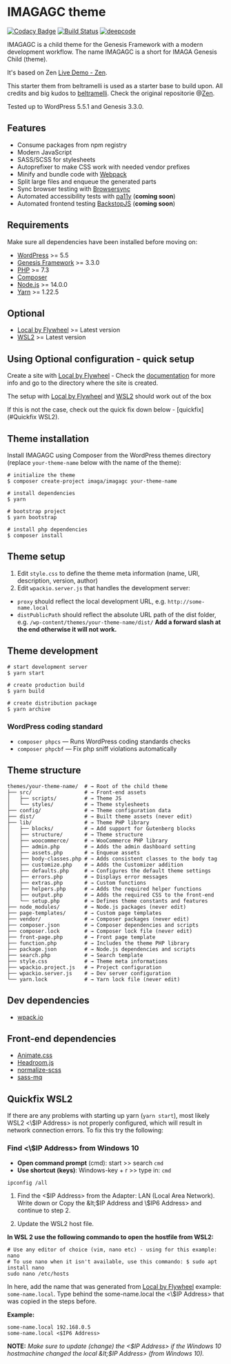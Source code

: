 # IMAGAGC theme

[![Codacy Badge](https://api.codacy.com/project/badge/Grade/811d211a8f564649a073186b250b7c97)](https://app.codacy.com/manual/Checo200/IMAGAGC?utm_source=github.com&utm_medium=referral&utm_content=Checo200/IMAGAGC&utm_campaign=Badge_Grade_Settings)
[![Build Status](https://travis-ci.com/Checo200/IMAGAGC.svg?branch=master)](https://travis-ci.com/Checo200/IMAGAGC)
[![deepcode](https://www.deepcode.ai/api/gh/badge?key=eyJhbGciOiJIUzI1NiIsInR5cCI6IkpXVCJ9.eyJwbGF0Zm9ybTEiOiJnaCIsIm93bmVyMSI6IkNoZWNvMjAwIiwicmVwbzEiOiJJTUFHQUdDIiwiaW5jbHVkZUxpbnQiOmZhbHNlLCJhdXRob3JJZCI6MTI2MjMsImlhdCI6MTU5OTkzMDI2Nn0.s7SwUlNM_uLfHxpXQeXIC9MmZ7wDAPRJ-PaLyUCnEBE)](https://www.deepcode.ai/app/gh/Checo200/IMAGAGC/_/dashboard?utm_content=gh%2FCheco200%2FIMAGAGC)

IMAGAGC is a child theme for the Genesis Framework with a modern development workflow. The name IMAGAGC is a short for IMAGA Genesis Child (theme).

It's based on Zen [Live Demo - Zen](https://beltramelli.app/zen/).

This starter them from beltramelli is used as a starter base to build upon.
All credits and big kudos to [beltramelli](https://twitter.com/NicBeltramelli).
Check the original repositorie @[Zen](https://github.com/NicBeltramelli/zen).

Tested up to WordPress 5.5.1 and Genesis 3.3.0.

## Features

-   Consume packages from npm registry
-   Modern JavaScript
-   SASS/SCSS for stylesheets
-   Autoprefixer to make CSS work with needed vendor prefixes
-   Minify and bundle code with [Webpack](https://webpack.github.io/)
-   Split large files and enqueue the generated parts
-   Sync browser testing with [Browsersync](http://www.browsersync.io/)
-   Automated accessibility tests with [pa11y](https://pa11y.org/) (**coming soon**)
-   Automated frontend testing [BackstopJS](https://github.com/garris/BackstopJS) (**coming soon**)

## Requirements

Make sure all dependencies have been installed before moving on:

-   [WordPress](https://wordpress.org/) >= 5.5
-   [Genesis Framework](https://my.studiopress.com/themes/genesis/) >= 3.3.0
-   [PHP](https://secure.php.net/manual/en/install.php) >= 7.3
-   [Composer](https://getcomposer.org/download/)
-   [Node.js](http://nodejs.org/) >= 14.0.0
-   [Yarn](https://yarnpkg.com/en/docs/install) >= 1.22.5

## Optional

-   [Local by Flywheel](https://localwp.com/) >= Latest version
-   [WSL2](https://docs.microsoft.com/en-us/windows/wsl/wsl2-index) >= Latest version

## Using Optional configuration - quick setup

Create a site with [Local by Flywheel](https://localwp.com/) - Check the [documentation](https://localwp.com/help-docs) for more info and go to the directory where the site is created.

The setup with [Local by Flywheel](https://localwp.com/) and [WSL2](https://docs.microsoft.com/en-us/windows/wsl/wsl2-index) should work out of the box

If this is not the case, check out the quick fix down below - [quickfix]\(#Quickfix WSL2).

## Theme installation

Install IMAGAGC using Composer from the WordPress themes directory (replace `your-theme-name` below with the name of the theme):

```shell
# initialize the theme
$ composer create-project imaga/imagagc your-theme-name

# install dependencies
$ yarn

# bootstrap project
$ yarn bootstrap

# install php dependencies
$ composer install
```

## Theme setup

1.  Edit `style.css` to define the theme meta information (name, URI, description, version, author)
2.  Edit `wpackio.server.js` that handles the development server:

-   `proxy` should reflect the local development URL, e.g. `http://some-name.local`
-   `distPublicPath` should reflect the absolute URL path of the dist folder, e.g. `/wp-content/themes/your-theme-name/dist/`
    **Add a forward slash at the end otherwise it will not work.**

## Theme development

```shell
# start development server
$ yarn start

# create production build
$ yarn build

# create distribution package
$ yarn archive
```

### WordPress coding standard

-   `composer phpcs` — Runs WordPress coding standards checks
-   `composer phpcbf` — Fix php sniff violations automatically

## Theme structure

```shell
themes/your-theme-name/  # → Root of the child theme
├── src/                 # → Front-end assets
│   ├── scripts/         # → Theme JS
│   └── styles/          # → Theme stylesheets
├── config/              # → Theme configuration data
├── dist/                # → Built theme assets (never edit)
├── lib/                 # → Theme PHP library
│   ├── blocks/          # → Add support for Gutenberg blocks
│   ├── structure/       # → Theme structure
│   ├── woocommerce/     # → WooCommerce PHP library
│   ├── admin.php        # → Adds the admin dashboard setting
│   ├── assets.php       # → Enqueue assets
│   ├── body-classes.php # → Adds consistent classes to the body tag
│   ├── customize.php    # → Adds the Customizer addition
│   ├── defaults.php     # → Configures the default theme settings
│   ├── errors.php       # → Displays error messages
│   ├── extras.php       # → Custom functions
│   ├── helpers.php      # → Adds the required helper functions
│   ├── output.php       # → Adds the required CSS to the front-end
│   └── setup.php        # → Defines theme constants and features
├── node_modules/        # → Node.js packages (never edit)
├── page-templates/      # → Custom page templates
├── vendor/              # → Composer packages (never edit)
├── composer.json        # → Composer dependencies and scripts
├── composer.lock        # → Composer lock file (never edit)
├── front-page.php       # → Front page template
├── function.php         # → Includes the theme PHP library
├── package.json         # → Node.js dependencies and scripts
├── search.php           # → Search template
├── style.css            # → Theme meta informations
├── wpackio.project.js   # → Project configuration
├── wpackio.server.js    # → Dev server configuration
└── yarn.lock            # → Yarn lock file (never edit)
```

## Dev dependencies

-   [wpack.io](https://github.com/swashata/wp-webpack-script)

## Front-end dependencies

-   [Animate.css](https://github.com/daneden/animate.css)
-   [Headroom.js](https://github.com/WickyNilliams/headroom.js)
-   [normalize-scss](https://github.com/JohnAlbin/normalize-scss)
-   [sass-mq](https://github.com/sass-mq/sass-mq)

## Quickfix WSL2

If there are any problems with starting up yarn (`yarn start`), most likely WSL2 &lt;\\$IP Address> is not properly configured, which will result in network connection errors.
To fix this try the following:

### Find &lt;\\$IP Address> from Windows 10

-   **Open command prompt** (cmd): start >> search `cmd`
-   **Use shortcut (keys)**: Windows-key + r >> type in: `cmd`

```shell
ipconfig /all
```

1.  Find the &lt;$IP Address> from the Adapter: LAN (Local Area Network). Write down or Copy the &lt;$IP Address and \\$IP6 Address> and continue to step 2.

2.  Update the WSL2 host file.

**In WSL 2 use the following commando to open the hostfile from WSL2:**

```shell
# Use any editor of choice (vim, nano etc) - using for this example: nano
# To use nano when it isn't available, use this commando: $ sudo apt install nano
sudo nano /etc/hosts
```

In here, add the name that was generated from [Local by Flywheel](https://localwp.com/) example: `some-name.local`. Type behind the some-name.local the &lt;\\$IP Address> that was copied in the steps before.

**Example:**

```shell
some-name.local 192.168.0.5
some-name.local <$IP6 Address>
```

**NOTE:** _Make sure to update (change) the &lt;$IP Address> if the Windows 10 hostmachine changed the local &lt;$IP Address> (from Windows 10)._
